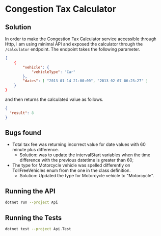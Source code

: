 # Congestion Tax Calculator

## Solution

In order to make the Congestion Tax Calculator service accessible through Http, I am using minimal API and exposed the calculator through the `/calculator` endpoint. The endpoint takes the following parameter.

```json
{
    {
        "vehicle": {
            "vehicleType": "Car"
        },
        "dates": [ "2013-01-14 21:00:00", "2013-02-07 06:23:27" ]
    }
}
```

and then returns the calculated value as follows.

```json
{
  "result": 8
}
```

## Bugs found

- Total tax fee was returning incorrect value for date values with 60 minute plus difference.
  - Solution: was to update the intervalStart variables when the time difference with the previous datetime is greater than 60;
- The type for Motorcycle vehicle was spelled differently on TollFreeVehicles enum from the one in the class definition.
  - Solution: Updated the type for Motorcycle vehicle to "Motorcycle".

## Running the API

```bash
dotnet run --project Api
```

## Running the Tests

```bash
dotnet test --project Api.Test
```
